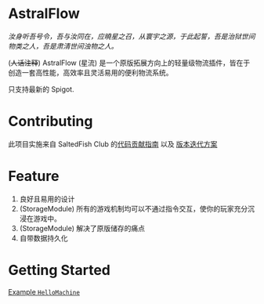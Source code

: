 # AstralFlow

*汝身听吾号令，吾与汝同在，应曉星之召，从寰宇之源，于此起誓，吾是治狱世间物类之人，吾是肃清世间浊物之人。*

(~~人话注释~~) AstralFlow (星流) 是一个原版拓展方向上的轻量级物流插件，皆在于创造一套高性能，高效率且灵活易用的便利物流系统。

只支持最新的 Spigot.

# Contributing

此项目实施来自 SaltedFish Club 的[代码贡献指南](https://github.com/saltedfishclub/documents/blob/main/CONTRIBUTING.md)
以及 [版本迭代方案](https://github.com/saltedfishclub/documents/blob/main/Evolution.md)

# Feature

1. 良好且易用的设计
2. (StorageModule) 所有的游戏机制均可以不通过指令交互，使你的玩家充分沉浸在游戏中。
3. (StorageModule) 解决了原版储存的痛点
4. 自带数据持久化

# Getting Started

[Example `HelloMachine`](./src/storageModule/java/astralflow/storage/machines/HelloMachine.java)